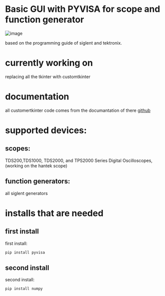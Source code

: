 # Basic GUI with PYVISA for scope and function generator
![image](https://github.com/basktanios/PYVISA_SIGLENT/assets/108866346/a1e8006e-8745-4957-90f8-0c506fe6100a)

based on the programming guide of siglent and tektronix.
# currently working on 
replacing all the tkinter with customtkinter
# documentation
all customertkinter code comes from the documantation of there [github](https://github.com/TomSchimansky/CustomTkinter)

# supported devices:
## scopes:
TDS200,TDS1000, TDS2000, and TPS2000 Series Digital Oscilloscopes, (working on the hantek scope)
## function generators: 
all siglent generators

# installs that are needed 
## first install
first install:
```bash
pip install pyvisa
```
## second install
second install:
```bash
pip install numpy 
```

